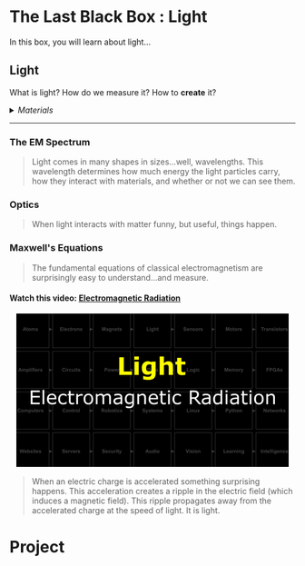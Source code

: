 # The Last Black Box : Light
In this box, you will learn about light...

## Light
What is light? How do we measure it? How to **create** it?

<details><summary><i>Materials</i></summary><p>

Name|Description| # |Package|Data|Link|
:-------|:----------|:-----:|:-:|:--:|:--:|
Lightbulb|Mini incandescent bulb (6 V)|1|Active Electronics|[-D-](/boxes/light/_resources/datasheets/lamp_G501.pdf)|[-L-](https://uk.farnell.com/cml-innovative-technologies/g501/lamp-mes-g3-1-2-6-5v-1-95w/dp/1139207)

</p></details><hr>

### The EM Spectrum
> Light comes in many shapes in sizes...well, wavelengths. This wavelength determines how much energy the light particles carry, how they interact with materials, and whether or not we can see them.


### Optics
> When light interacts with matter funny, but useful, things happen.


### Maxwell's Equations
> The fundamental equations of classical electromagnetism are surprisingly easy to understand...and measure.


#### Watch this video: [Electromagnetic Radiation](https://vimeo.com/1032447600)
<p align="center">
<a href="https://vimeo.com/1032447600" title="Control+Click to watch in new tab"><img src="../../../../boxes/light/_resources/lessons/thumbnails/Electromagnetic-Radiation.gif" alt="Electromagnetic Radiation" width="480"/></a>
</p>

> When an electric charge is accelerated something surprising happens. This acceleration creates a ripple in the electric field (which induces a magnetic field). This ripple propagates away from the accelerated charge at the speed of light. It is light.


# Project

